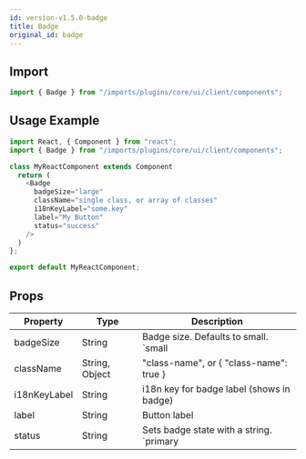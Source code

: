 ```yaml
---
id: version-v1.5.0-badge
title: Badge
original_id: badge
---
```

    
## Import

```javascript
import { Badge } from "/imports/plugins/core/ui/client/components";
```

## Usage Example

```javascript
import React, { Component } from "react";
import { Badge } from "/imports/plugins/core/ui/client/components";

class MyReactComponent extends Component
  return (
    <Badge
      badgeSize="large"
      className="single class, or array of classes"
      i18nKeyLabel="some.key"
      label="My Button"
      status="success"    
    />
  )
};

export default MyReactComponent;
```

## Props

| Property     | Type           | Description                                                                                          |
| ------------ | -------------- | ---------------------------------------------------------------------------------------------------- |
| badgeSize    | String         | Badge size. Defaults to small. `small | large`                                                       |
| className    | String, Object | "class-name", or { "class-name": true }                                                              |
| i18nKeyLabel | String         | i18n key for badge label (shows in badge)                                                            |
| label        | String         | Button label                                                                                         |
| status       | String         | Sets badge state with a string. `primary | success | info | warning | danger | link | cta | default` |
